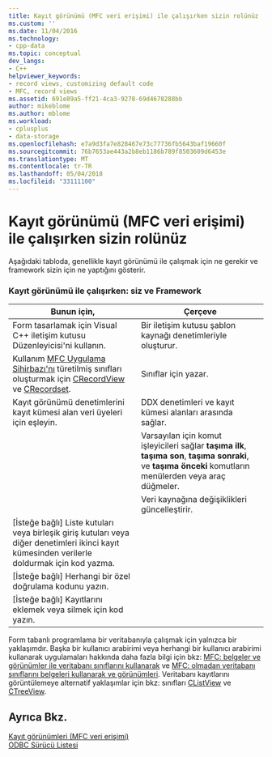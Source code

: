 ```yaml
---
title: Kayıt görünümü (MFC veri erişimi) ile çalışırken sizin rolünüz | Microsoft Docs
ms.custom: ''
ms.date: 11/04/2016
ms.technology:
- cpp-data
ms.topic: conceptual
dev_langs:
- C++
helpviewer_keywords:
- record views, customizing default code
- MFC, record views
ms.assetid: 691e89a5-ff21-4ca3-9278-69d4678288bb
author: mikeblome
ms.author: mblome
ms.workload:
- cplusplus
- data-storage
ms.openlocfilehash: e7a9d3fa7e828467e73c77736fb5643baf19660f
ms.sourcegitcommit: 76b7653ae443a2b8eb1186b789f8503609d6453e
ms.translationtype: MT
ms.contentlocale: tr-TR
ms.lasthandoff: 05/04/2018
ms.locfileid: "33111100"
---
```

# <a name="your-role-in-working-with-a-record-view--mfc-data-access"></a>Kayıt görünümü (MFC veri erişimi) ile çalışırken sizin rolünüz
Aşağıdaki tabloda, genellikle kayıt görünümü ile çalışmak için ne gerekir ve framework sizin için ne yaptığını gösterir.  
  
### <a name="working-with-a-record-view-you-and-the-framework"></a>Kayıt görünümü ile çalışırken: siz ve Framework  
  
|Bunun için,|Çerçeve|  
|---------|-------------------|  
|Form tasarlamak için Visual C++ iletişim kutusu Düzenleyicisi'ni kullanın.|Bir iletişim kutusu şablon kaynağı denetimleriyle oluşturur.|  
|Kullanım [MFC Uygulama Sihirbazı'nı](../mfc/reference/database-support-mfc-application-wizard.md) türetilmiş sınıfları oluşturmak için [CRecordView](../mfc/reference/crecordview-class.md) ve [CRecordset](../mfc/reference/crecordset-class.md).|Sınıflar için yazar.|  
|Kayıt görünümü denetimlerini kayıt kümesi alan veri üyeleri için eşleyin.|DDX denetimleri ve kayıt kümesi alanları arasında sağlar.|  
||Varsayılan için komut işleyicileri sağlar **taşıma ilk**, **taşıma son**, **taşıma sonraki**, ve **taşıma önceki** komutların menülerden veya araç düğmeler.|  
||Veri kaynağına değişiklikleri güncelleştirir.|  
|[İsteğe bağlı] Liste kutuları veya birleşik giriş kutuları veya diğer denetimleri ikinci kayıt kümesinden verilerle doldurmak için kod yazma.||  
|[İsteğe bağlı] Herhangi bir özel doğrulama kodunu yazın.||  
|[İsteğe bağlı] Kayıtlarını eklemek veya silmek için kod yazın.||  
  
 Form tabanlı programlama bir veritabanıyla çalışmak için yalnızca bir yaklaşımdır. Başka bir kullanıcı arabirimi veya herhangi bir kullanıcı arabirimi kullanarak uygulamaları hakkında daha fazla bilgi için bkz: [MFC: belgeler ve görünümler ile veritabanı sınıflarını kullanarak](../data/mfc-using-database-classes-with-documents-and-views.md) ve [MFC: olmadan veritabanı sınıflarını belgeleri kullanarak ve görünümleri](../data/mfc-using-database-classes-without-documents-and-views.md). Veritabanı kayıtlarını görüntülemeye alternatif yaklaşımlar için bkz: sınıfları [CListView](../mfc/reference/clistview-class.md) ve [CTreeView](../mfc/reference/ctreeview-class.md).  
  
## <a name="see-also"></a>Ayrıca Bkz.  
 [Kayıt görünümleri (MFC veri erişimi)](../data/record-views-mfc-data-access.md)   
 [ODBC Sürücü Listesi](../data/odbc/odbc-driver-list.md)